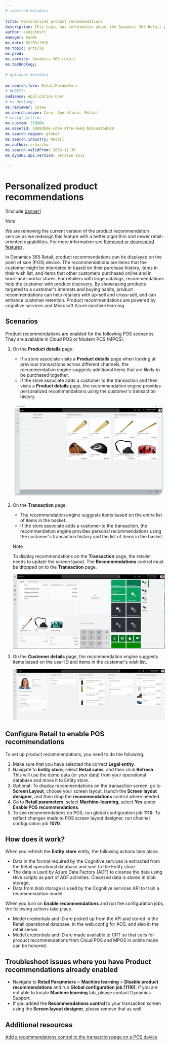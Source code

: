 ```yaml
---
# required metadata

title: Personalized product recommendations
description: This topic has information about the Dynamics 365 Retail product recommendations that can be displayed on the point of sale (POS) device.
author: ashishmsft
manager: AnnBe
ms.date: 02/05/2018
ms.topic: article
ms.prod: 
ms.service: dynamics-365-retail
ms.technology: 

# optional metadata

ms.search.form: RetailParameters
# ROBOTS: 
audience: Application User
# ms.devlang: 
ms.reviewer: josaw
ms.search.scope: Core, Operations, Retail
# ms.tgt_pltfrm: 
ms.custom: 259664
ms.assetid: 5dd8db08-cd96-4f7e-9e65-b05ca815d580
ms.search.region: global
ms.search.industry: Retail
ms.author: asharchw
ms.search.validFrom: 2016-11-30
ms.dyn365.ops.version: Version 1611

---
```


# Personalized product recommendations

[!include [banner](includes/banner.md)]

> [!NOTE]
> We are removing the current version of the product recommendation service as we redesign this feature with a better algorithm and newer retail-oriented capabilities. For more information see [Removed or deprecated features](../dev-itpro/migration-upgrade/deprecated-features.md).

In Dynamics 365 Retail, product recommendations can be displayed on the point of sale (POS) device. The recommendations are items that the customer might be interested in based on their purchase history, items in their wish list, and items that other customers purchased online and in brick-and-mortar stores. For retailers with large catalogs, recommendations help the customer with product discovery. By showcasing products targeted to a customer's interests and buying habits, product recommendations can help retailers with up-sell and cross-sell, and can enhance customer retention. Product recommendations are powered by cognitive services and Microsoft Azure machine learning.

## Scenarios

Product recommendations are enabled for the following POS scenarios. They are available in Cloud POS or Modern POS (MPOS).

1. On the **Product details** page:

    - If a store associate visits a **Product details** page when looking at previous transactions across different channels, the recommendation engine suggests additional items that are likely to be purchased together.
    - If the store associate adds a customer to the transaction and then visits a **Product details** page, the recommendation engine provides personalized recommendations using the customer's transaction history.

    [![Recommendations on the Product details page](./media/proddetails.png)](./media/proddetails.png)

2. On the **Transaction** page:

    - The recommendation engine suggests items based on the entire list of items in the basket.
    - If the store associate adds a customer to the transaction, the recommendation engine provides personal recommendations using the customer's transaction history and the list of items in the basket.

    > [!NOTE]
    > To display recommendations on the **Transaction** page, the retailer needs to update the screen layout. The **Recommendations** control must be dropped on to the **Transaction** page.

    [![Recommendations on the Transaction page](./media/transactionscreenmultipleproductslargemessengersbag-5.jpg)](./media/transactionscreenmultipleproductslargemessengersbag-5.jpg)

3. On the **Customer details** page, the recommendation engine suggests items based on the user ID and items in the customer's wish list.

    [![Recommendations on the Customer details page](./media/customerdetailsrecommendations.png)](./media/customerdetailsrecommendations.png)

## Configure Retail to enable POS recommendations

To set up product recommendations, you need to do the following.

1. Make sure that you have selected the correct **Legal entity**.
2. Navigate to **Entity store**, select **Retail sales**, and then click **Refresh**. This will use the demo data (or your data) from your operational database and move it to Entity store.
3. Optional: To display recommendations on the transaction screen, go to **Screen Layout**, choose your screen layout, launch the **Screen layout designer**, and then drop the **recommendations** control where needed.
4. Go to **Retail parameters**, select **Machine-learning**, select **Yes** under **Enable POS recommendations**.
5. To see recommendations on POS, run global configuration job **1110**. To reflect changes made to POS screen layout designer, run channel configuration job **1070**.

## How does it work?

When you refresh the **Entity store** entity, the following actions take place.

- Data in the format required by the Cognitive services is extracted from the Retail operational database and sent to the Entity store.
- The data is used by Azure Data Factory (ADF) to cleanse the data using Hive scripts as part of ADF activities. Cleansed data is stored in blob storage.
- Data from blob storage is used by the Cognitive services API to train a recommendation model.

When you turn on **Enable recommendations** and run the configuration jobs, the following actions take place.

- Model credentials and ID are picked up from the API and stored in the Retail operational database, in the web.config for AOS, and also in the retail server.
- Model credentials and ID are made available to CRT so that calls for product recommendations from Cloud POS and MPOS in online mode can be honored.

## Troubleshoot issues where you have Product recommendations already enabled

- Navigate to **Retail Parameters** \> **Machine learning** \> **Disable product recommendations** and run **Global configuration job \[1110\]**. If you are not able to locate **Machine learning** tab, please contact Dynamics Support.
- If you added the **Recommendations control** to your transaction screen using the **Screen layout designer**, please remove that as well.

## Additional resources

[Add a recommendations control to the transaction page on a POS device](add-recommendations-control-pos-screen.md)
